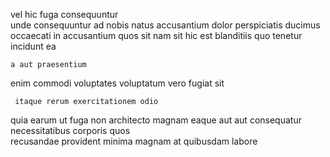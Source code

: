 <!--
title: Progressive modular software
author: Meaghan
date: 2014-09-11-0204
link: 2014-09-11-0204-progressive-modular-software
tags: [premium,icons,unicorns,bears]
-->

vel hic fuga consequuntur  
unde   consequuntur ad
nobis natus accusantium dolor perspiciatis  ducimus  occaecati 
in accusantium quos sit    nam  sit
 hic est blanditiis quo tenetur 
incidunt  ea
 	a aut praesentium
   enim  commodi voluptates
voluptatum vero fugiat sit
 	 itaque rerum exercitationem odio
quia earum   ut fuga non
architecto magnam eaque aut
aut consequatur necessitatibus corporis quos     
recusandae provident  minima
magnam at quibusdam labore